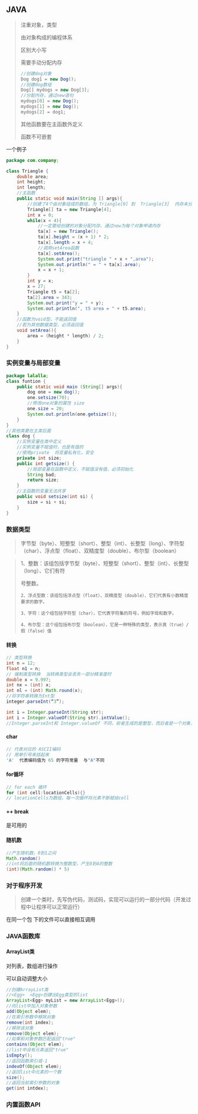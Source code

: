 ## JAVA

>   注重对象，类型
>
>   由对象构成的编程体系
>
>   区别大小写
>
>   需要手动分配内存
>
>   ```java
>   //创建dog对象
>   Dog dog1 = new Dog();
>   //创建dog数组
>   Dog[] mydogs = new Dog[3];
>   //分配内存，通过new语句
>   mydogs[0] = new Dog();
>   mydogs[1] = new Dog();
>   mydogs[2] = dog1;
>   ```
>
>   其他函数要在主函数外定义
>
>   函数不可嵌套

一个例子

```java
package com.company;

class Triangle {
    double area;
    int height;
    int length;
    //主函数
    public static void main(String [] args){
        //创建了4个由对象组成的数组，为 Triangle[0] 到  Triangle[3]  内存未分配
        Triangle[] ta = new Triangle[4];
        int x = 0;
        while(x < 4){
            //一定要给创建的对象分配内存，通过new为每个对象申请内存
            ta[x] = new Triangle();
            ta[x].height = (x + 1) * 2;
            ta[x].length = x + 4;
            //调用setArea函数
            ta[x].setArea();
            System.out.print("triangle " + x + ",area");
            System.out.println(" = " + ta[x].area);
            x = x + 1;
        }
        int y = x;
        x = 27;
        Triangle t5 = ta[2];
        ta[2].area = 343;
        System.out.print("y = " + y);
        System.out.println(", t5 area = " + t5.area);
    }
    //函数为void型，不能返回值
    //若为其他数据类型，必须返回值
    void setArea(){
        area = (height * length) / 2;
    }
}
```

### 实例变量与局部变量

```java
package lalalla;
class funtion {
    public static void main (String[] args){
        dog one = new dog();
        one.setsize(70);
        //修改one对象的属性 size
        one.size = 20;
        System.out.println(one.getsize());
    }
}
//其他类要在主类后面
class dog {
    //实例变量在类中定义
    //实例变量不赋值时，也是有值的
    //使用private  将变量私有化，安全
    private int size;
    public int getsize() {
        //局部变量在函数中定义，不赋值没有值，必须初始化
        String bad;
        return size;
    }
    //主函数的变量无法共享
    public void setsize(int si) {
        size = si + si;
    }
}
```

### 数据类型

>   字节型（byte）、短整型（short）、整型（int）、长整型（long）、字符型（char）、浮点型（float）、双精度型（double）、布尔型（boolean）

>   1、整数：该组包括字节型（byte）、短整型（short）、整型（int）、长整型（long）、它们有符
>
>   号整数。
>
>     2、浮点型数：该组包括浮点型（float）、双精度型（double）、它们代表有小数精度要求的数字。
>
>     3、字符：这个组包括字符型（char），它代表字符集的符号，例如字母和数字。
>
>     4、布尔型：这个组包括布尔型（boolean），它是一种特殊的类型，表示真（true）/假（false）值

#### 转换

```java
// 类型转换
int n = 12;
float n1 = n; 
// 强制类型转换  当转换类型会丢失一部分精准度时
double x = 9.997;
int nx = (int) x;
int nl = (int) Math.round(x);
//将字符串转换为Int型
integer.parseInt(“3”);

int i = Integer.parseInt(String str);
int i = Integer.valueOf(String str).intValue();
//Integer.parseInt和 Integer.valueOf 不同，前者生成的是整型，而后者是一个对象，所以要通过intValue()来获得对象的值；
```

#### char

```java
// 代表对应的 ASCII编码
// 用单引号来括起来  
'A'  代表编码值为 65 的字符常量  与"A"不同
```



#### for循环

```java
// for each 循环
for (int cell:locationCells){}
// locationCells为数组，每一次循环将元素不断赋给cell
```

#### ++  break

是可用的

#### 随机数

```java
//产生随机数，0到1之间
Math.random()
//int将后面的随机数转换为整数型，产生0到4的整数
(int)(Math.random() * 5)
```

### 对于程序开发

>   创建一个类时，先写伪代码，测试码，实现可以运行的一部分代码（开发过程中让程序可以正常运行）

在同一个包 下的文件可以直接相互调用

### JAVA函数库

####  ArrayList类

对列表，数组进行操作

可以自动调整大小

```java
//创建ArrayList类
//<Egg>  <Egg>创建出Egg类型的list
ArrayList<Egg> myList = new ArrayList<Egg>();
//向list中加入对象参数
add(Object elem);
//在索引参数中移除对象
remove(int index);
//移除该对象
remove(Object elem);
//如果和对象参数匹配返回"true"
contains(Object elem);
//list中没有元素返回"true"
isEmpty();
//返回函数索引或-1
indexOf(Object elem);
//返回list中元素的一个数
size();
//返回当前索引参数的对象
get(int intdex);

```

### 内置函数API

